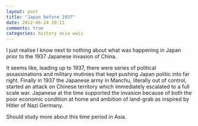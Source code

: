 ```yaml
---
layout: post
title: "Japan before 1937"
date: 2012-06-24 20:11
comments: true
categories: history asia wwii
---
```


I just realise I know next to nothing about what was happening in Japan prior to the 1937 Japanese invasion of China.


It seems like, leading up to 1937, there were series of political assassinations and military mutinies that kept pushing Japan politic into far right. Finally in 1937 the Japanese army in Manchu, literally out of control, started an attack on Chinese territory which immediately escalated to a full scale war. Japanese at the time supported the invasion because of both the poor economic condition at home and ambition of land-grab as inspired by Hitler of Nazi Germany.


Should study more about this time period in Asia.

